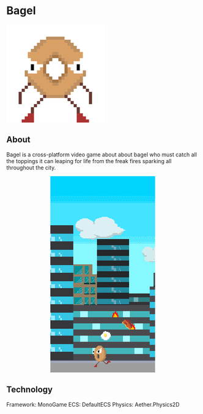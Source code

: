 # Bagel

![Bagel](Documentation/Images/bagel.gif)

## About

Bagel is a cross-platform video game about about bagel who must catch all the toppings it can leaping for life from the freak fires sparking all throughout the city.
<p align="center">
	<img width="274" height="512" src="Documentation/Images/gameplay.png">
</p>

## Technology 

Framework: MonoGame
ECS: DefaultECS
Physics: Aether.Physics2D
